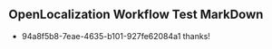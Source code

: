 ## OpenLocalization Workflow Test MarkDown
* 94a8f5b8-7eae-4635-b101-927fe62084a1 thanks!

<!--HONumber=Aug16_HO5-->


